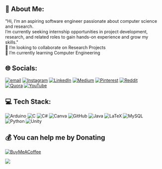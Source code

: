 ## 💫 About Me:
"Hi, I’m an aspiring software engineer passionate about computer science and research. <br>I’m currently seeking internship opportunities in project development, research, and related roles to gain hands-on experience and grow my skills."<br>👯 I’m looking to collaborate on Research Projects <br>🌱 I’m currently learning Computer Engineering<br>

## 🌐 Socials:
[![email](https://img.shields.io/badge/Email-D14836?logo=gmail&logoColor=white)](mailto:sagarikasrivastava46@gmail.com) 
[![Instagram](https://img.shields.io/badge/Instagram-%23E4405F.svg?logo=Instagram&logoColor=white)](https://instagram.com/issrivastava)
[![LinkedIn](https://img.shields.io/badge/LinkedIn-%230077B5.svg?logo=linkedin&logoColor=white)](https://linkedin.com/in/issrivastava46) 
[![Medium](https://img.shields.io/badge/Medium-12100E?logo=medium&logoColor=white)](https://medium.com/@issrivastava) 
[![Pinterest](https://img.shields.io/badge/Pinterest-%23E60023.svg?logo=Pinterest&logoColor=white)](https://pinterest.com/close_prose) 
[![Reddit](https://img.shields.io/badge/Reddit-%23FF4500.svg?logo=Reddit&logoColor=white)](https://reddit.com/user/i_ssrivastava)  
[![Quora](https://img.shields.io/badge/Quora-%23B92B27.svg?logo=Quora&logoColor=white)](https://quora.com/profile/Sagarika-Srivastava-19)
[![YouTube](https://img.shields.io/badge/YouTube-%23FF0000.svg?logo=YouTube&logoColor=white)](https://youtube.com/@issrivastava)

## 💻 Tech Stack:
![Arduino](https://img.shields.io/badge/-Arduino-00979D?style=for-the-badge&logo=Arduino&logoColor=white) 
![C](https://img.shields.io/badge/c-%2300599C.svg?style=for-the-badge&logo=c&logoColor=white) 
![C#](https://img.shields.io/badge/c%23-%23239120.svg?style=for-the-badge&logo=csharp&logoColor=white) 
![Canva](https://img.shields.io/badge/Canva-%2300C4CC.svg?style=for-the-badge&logo=Canva&logoColor=white) 
![GitHub](https://img.shields.io/badge/github-%23121011.svg?style=for-the-badge&logo=github&logoColor=white) 
![Java](https://img.shields.io/badge/java-%23ED8B00.svg?style=for-the-badge&logo=openjdk&logoColor=white) 
![LaTeX](https://img.shields.io/badge/latex-%23008080.svg?style=for-the-badge&logo=latex&logoColor=white)
![MySQL](https://img.shields.io/badge/mysql-4479A1.svg?style=for-the-badge&logo=mysql&logoColor=white)
![Python](https://img.shields.io/badge/python-3670A0?style=for-the-badge&logo=python&logoColor=ffdd54) 
![Unity](https://img.shields.io/badge/unity-%23000000.svg?style=for-the-badge&logo=unity&logoColor=white)

## 💰 You can help me by Donating
  [![BuyMeACoffee](https://img.shields.io/badge/Buy%20Me%20a%20Coffee-ffdd00?style=for-the-badge&logo=buy-me-a-coffee&logoColor=black)](https://buymeacoffee.com/issrivastava) 
  
  [![](https://visitcount.itsvg.in/api?id=issrivastava&icon=0&color=0)](https://visitcount.itsvg.in)
